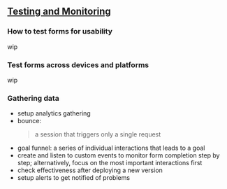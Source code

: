 ## [Testing and Monitoring](https://web.dev/learn/forms/usability-testing/)

### How to test forms for usability
wip

### Test forms across devices and platforms
wip

### Gathering data
 - setup analytics gathering
 - bounce: 
    > a session that triggers only a single request
 - goal funnel: a series of individual interactions that leads to a goal
 - create and listen to custom events to monitor form completion step by step; alternatively, focus on the most important interactions first
 - check effectiveness after deploying a new version
 - setup alerts to get notified of problems
